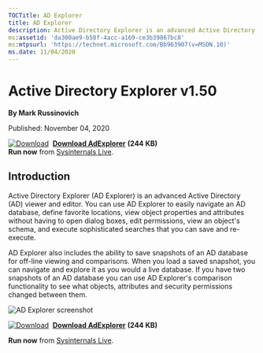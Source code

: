 ```yaml
--- 
TOCTitle: AD Explorer
title: AD Explorer
description: Active Directory Explorer is an advanced Active Directory (AD) viewer and editor.
ms:assetid: 'da300ae9-b58f-4acc-a169-ce3b39867bc8'
ms:mtpsurl: 'https://technet.microsoft.com/Bb963907(v=MSDN.10)'
ms.date: 11/04/2020
---
```


Active Directory Explorer v1.50
===============================

**By Mark Russinovich**

Published: November 04, 2020

[![Download](/media/landing/sysinternals/download_sm.png)](https://download.sysinternals.com/files/AdExplorer.zip)  [**Download AdExplorer**](https://download.sysinternals.com/files/AdExplorer.zip) **(244 KB)**  
**Run now** from [Sysinternals Live](https://live.sysinternals.com/ADExplorer.exe).


## Introduction

Active Directory Explorer (AD Explorer) is an advanced Active Directory
(AD) viewer and editor. You can use AD Explorer to easily navigate an AD
database, define favorite locations, view object properties and
attributes without having to open dialog boxes, edit permissions, view
an object's schema, and execute sophisticated searches that you can save
and re-execute.

AD Explorer also includes the ability to save snapshots of an AD
database for off-line viewing and comparisons. When you load a saved
snapshot, you can navigate and explore it as you would a live database.
If you have two snapshots of an AD database you can use AD Explorer's
comparison functionality to see what objects, attributes and security
permissions changed between them.

![AD Explorer screenshot](/media/landing/sysinternals/adexplorer.jpg)

[![Download](/media/landing/sysinternals/download_sm.png)](https://download.sysinternals.com/files/AdExplorer.zip)  [**Download AdExplorer**](https://download.sysinternals.com/files/AdExplorer.zip) **(244 KB)**

**Run now** from [Sysinternals Live](https://live.sysinternals.com/ADExplorer.exe).

